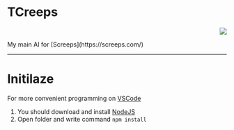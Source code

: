 # TCreeps
<p align = "right"><img src="https://cdn.cloudflare.steamstatic.com/steam/apps/464350/header.jpg?t=1636394553"></p>
My main AI for [Screeps](https://screeps.com/)
 
---

# Initilaze 
For more convenient programming on [VSCode](https://code.visualstudio.com/) 
 1) You should download and install [NodeJS](https://nodejs.org/en/)
 2) Open folder and write command `npm install`